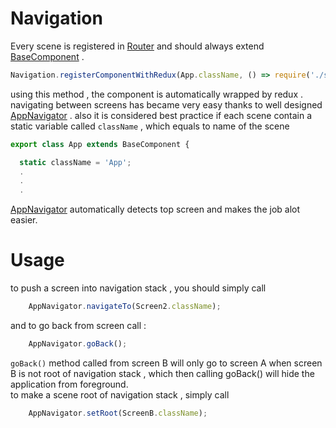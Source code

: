 # Navigation

Every scene is registered in [Router](../../src/routes/Routes.html) and should always extend
[BaseComponent](../../src/scenes/BaseComponent.html) . 
````javascript
Navigation.registerComponentWithRedux(App.className, () => require('./src/scenes/App').default, Provider, store);
````
using this method , the component is automatically wrapped by redux . navigating between screens has became very easy thanks to well designed [AppNavigator](../../src/routes/AppNavigator.html)
. also it is considered best practice if each scene contain a static variable called `className`
, which equals to name of the scene 
````javascript
export class App extends BaseComponent {

  static className = 'App';
  .
  .
  .
````
[AppNavigator](../../src/routes/AppNavigator.html) automatically detects top screen and makes the job alot easier.  

# Usage

to push a screen into navigation stack , you should simply call 

````javascript
    AppNavigator.navigateTo(Screen2.className); 
````
and to go back from screen call :
````javascript
    AppNavigator.goBack();
````
`goBack()` method called from screen B will only go to screen A when screen B is not root of navigation stack , which then calling goBack() will hide the application from foreground.    
to make a scene root of navigation stack , simply call
````javascript
    AppNavigator.setRoot(ScreenB.className);
````

